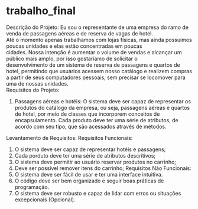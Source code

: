 # trabalho_final

Descrição do Projeto:
Eu sou o representante de uma empresa do ramo de venda de passagens aéreas e de reserva de vagas de hotel.<br>
Até o momento apenas trabalhamos com lojas físicas, mas ainda possuímos poucas unidades e elas estão concentradas em poucas<br>
cidades. Nossa intenção é aumentar o volume de vendas e alcançar um público mais amplo, por isso gostaríamo de solicitar o<br>
desenvolvimento de um sistema de reserva de passagens e quartos de hotel, permitindo que usuários acessem nosso catálogo e realizem compras<br>
a partir de seus computadores pessoais, sem precisar se locomover para uma de nossas unidades.<br>
Requisitos do Projeto:
1. Passagens aéreas e hotéis:
O sistema deve ser capaz de representar os produtos do catálogo da empresa, ou seja, passagens aéreas e quartos de hotel, por meio de classes
que incorporem conceitos de encapsulamento. Cada produto deve ter uma série de atributos, de acordo com seu tipo, que são acessados através de
métodos.

Levantamento de Requisitos:
Requisitos Funcionais:
1. O sistema deve ser capaz de representar hotéis e passagens;
2. Cada porduto deve ter uma série de atributos descritivos;
3. O sistema deve permitir ao usuário reservar produtos no carrinho;
4. Deve ser possível remover itens do carrinho;
Requisitos Não Funcionais:
1. O sistema deve ser fácil de usar e ter uma interface intuitiva.
2. O código deve ser bem organizado e seguir boas práticas de programação.
3. O sistema deve ser robusto e capaz de lidar com erros ou situações excepcionais (Opcional).
